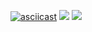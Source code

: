 [![asciicast](https://asciinema.org/a/M6yDEA76U7oEx9bllmcCYhsuI.svg)](https://asciinema.org/a/M6yDEA76U7oEx9bllmcCYhsuI)
<a href="https://codeclimate.com/github/Mariya1316/project-lvl1-s458/maintainability"><img src="https://api.codeclimate.com/v1/badges/1359ff7ff601cdb33634/maintainability" /></a>
<a href="https://codeclimate.com/github/Mariya1316/project-lvl1-s458/test_coverage"><img src="https://api.codeclimate.com/v1/badges/1359ff7ff601cdb33634/test_coverage" /></a>
